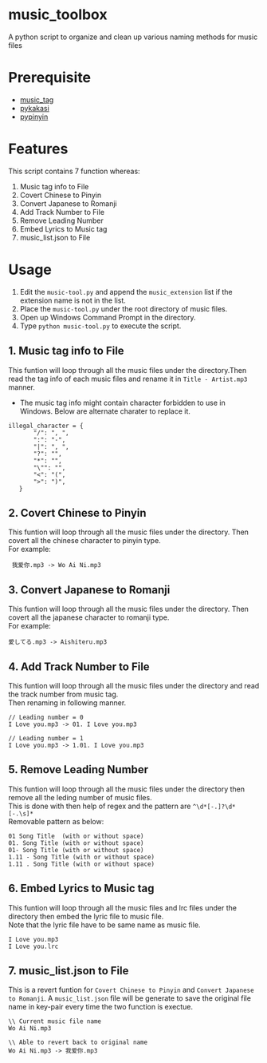 # music_toolbox
 A python script to organize and clean up various naming methods for music files

# Prerequisite
+ [music_tag](https://pypi.org/project/music-tag/)
+ [pykakasi](https://pypi.org/project/pykakasi/)
+ [pypinyin](https://pypi.org/project/pypinyin/)

# Features
This script contains 7 function whereas:
 1. Music tag info to File
 2. Covert Chinese to Pinyin
 3. Convert Japanese to Romanji
 4. Add Track Number to File
 5. Remove Leading Number
 6. Embed Lyrics to Music tag
 7. music_list.json to File

 # Usage
 1. Edit the `music-tool.py` and append the `music_extension` list if the extension name is not in the list.
 1. Place the `music-tool.py` under the root directory of music files.
 2. Open up Windows Command Prompt in the directory.
 3. Type `python music-tool.py` to execute the script.

## 1. Music tag info to File
 This funtion will loop through all the  music files under the directory.Then read the tag info of each music files and rename it in `Title - Artist.mp3` manner.

- The music tag info might contain character forbidden to use in Windows. Below are alternate charater to replace it.
 ```
 illegal_character = {
        "/": ", ",
        ":": "-",
        "|": ", ",
        "?": "",
        "*": "",
        "\"": "",
        "<": "(",
        ">": ")",
    }
```
## 2. Covert Chinese to Pinyin
 This funtion will loop through all the  music files under the directory. Then covert all the chinese character to pinyin type.  
 For example:  
 ```
  我爱你.mp3 -> Wo Ai Ni.mp3
  ```

 ## 3. Convert Japanese to Romanji
 This funtion will loop through all the  music files under the directory. Then covert all the japanese character to romanji type.  
 For example:  
 ``` 
 愛してる.mp3 -> Aishiteru.mp3
 ```

 ## 4. Add Track Number to File
This funtion will loop through all the  music files under the directory and read the track number from music tag.  
Then renaming in following manner.
```
// Leading number = 0
I Love you.mp3 -> 01. I Love you.mp3

// Leading number = 1
I Love you.mp3 -> 1.01. I Love you.mp3
```

## 5. Remove Leading Number
This funtion will loop through all the  music files under the directory then remove all the leding number of music files.  
This is done with then help of regex and the pattern are `^\d*[-.]?\d*[-.\s]*`  
Removable pattern as below:

```
01 Song Title  (with or without space)
01. Song Title (with or without space)
01- Song Title (with or without space)
1.11 - Song Title (with or without space)
1.11 . Song Title (with or without space)
```

## 6. Embed Lyrics to Music tag
This funtion will loop through all the  music files and lrc files under the directory then embed the lyric file to music file.   
Note that the lyric file have to be same name as music file.
```
I Love you.mp3
I Love you.lrc
```
## 7. music_list.json to File
This is a revert funtion for `Covert Chinese to Pinyin` and `Convert Japanese to Romanji`. A `music_list.json` file will be generate to save the original file name in key-pair every time the two function is exectue.

```
\\ Current music file name
Wo Ai Ni.mp3

\\ Able to revert back to original name
Wo Ai Ni.mp3 -> 我爱你.mp3
